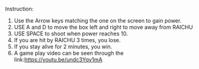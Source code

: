 Instruction:
1. Use the Arrow keys matching the one on the screen to gain power.
2. USE A and D to move the box left and right to move away from RAICHU
3. USE SPACE to shoot when power reaches 10.
4. If you are hit by RAICHU 3 times, you lose.
5. If you stay alive for 2 minutes, you win.
6. A game play video can be seen through the link:https://youtu.be/undc3Yqv1mA
